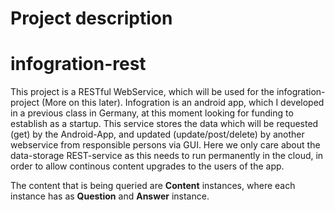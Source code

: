 # Project description
# infogration-rest

This project is a RESTful WebService, which will be used for the infogration-project (More on this later). Infogration is an android app, which I developed in a previous class in Germany, at this moment looking for funding to establish as a startup. 
This service stores the data which will be requested (get) by the Android-App, and updated (update/post/delete) by another webservice from responsible persons via GUI. Here we only care about the data-storage REST-service as this needs to run permanently in the cloud, in order to allow continous content upgrades to the users of the app.

The content that is being queried are **Content** instances, where each instance has as **Question** and **Answer** instance. 



